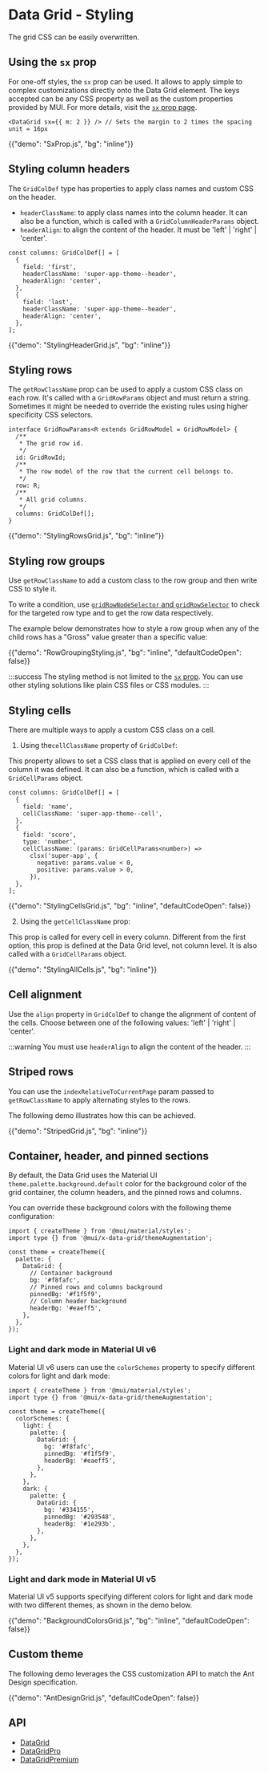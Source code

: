 # Data Grid - Styling

<p class="description">The grid CSS can be easily overwritten.</p>

## Using the `sx` prop

For one-off styles, the `sx` prop can be used.
It allows to apply simple to complex customizations directly onto the Data Grid element.
The keys accepted can be any CSS property as well as the custom properties provided by MUI.
For more details, visit the [`sx` prop page](/system/getting-started/the-sx-prop/).

```tsx
<DataGrid sx={{ m: 2 }} /> // Sets the margin to 2 times the spacing unit = 16px
```

{{"demo": "SxProp.js", "bg": "inline"}}

## Styling column headers

The `GridColDef` type has properties to apply class names and custom CSS on the header.

- `headerClassName`: to apply class names into the column header. It can also be a function, which is called with a `GridColumnHeaderParams` object.
- `headerAlign`: to align the content of the header. It must be 'left' | 'right' | 'center'.

```tsx
const columns: GridColDef[] = [
  {
    field: 'first',
    headerClassName: 'super-app-theme--header',
    headerAlign: 'center',
  },
  {
    field: 'last',
    headerClassName: 'super-app-theme--header',
    headerAlign: 'center',
  },
];
```

{{"demo": "StylingHeaderGrid.js", "bg": "inline"}}

## Styling rows

The `getRowClassName` prop can be used to apply a custom CSS class on each row. It's called with a `GridRowParams` object and must return a string. Sometimes it might be needed to override the existing rules using higher specificity CSS selectors.

```tsx
interface GridRowParams<R extends GridRowModel = GridRowModel> {
  /**
   * The grid row id.
   */
  id: GridRowId;
  /**
   * The row model of the row that the current cell belongs to.
   */
  row: R;
  /**
   * All grid columns.
   */
  columns: GridColDef[];
}
```

{{"demo": "StylingRowsGrid.js", "bg": "inline"}}

## Styling row groups

Use `getRowClassName` to add a custom class to the row group and then write CSS to style it.

To write a condition, use [`gridRowNodeSelector` and `gridRowSelector`](/x/react-data-grid/row-definition/#selectors) to check for the targeted row type and to get the row data respectively.

The example below demonstrates how to style a row group when any of the child rows has a "Gross" value greater than a specific value:

{{"demo": "RowGroupingStyling.js", "bg": "inline", "defaultCodeOpen": false}}

:::success
The styling method is not limited to the [`sx` prop](/x/react-data-grid/style/#using-the-sx-prop). You can use other styling solutions like plain CSS files or CSS modules.
:::

## Styling cells

There are multiple ways to apply a custom CSS class on a cell.

1. Using the`cellClassName` property of `GridColDef`:

This property allows to set a CSS class that is applied on every cell of the column it was defined.
It can also be a function, which is called with a `GridCellParams` object.

```tsx
const columns: GridColDef[] = [
  {
    field: 'name',
    cellClassName: 'super-app-theme--cell',
  },
  {
    field: 'score',
    type: 'number',
    cellClassName: (params: GridCellParams<number>) =>
      clsx('super-app', {
        negative: params.value < 0,
        positive: params.value > 0,
      }),
  },
];
```

{{"demo": "StylingCellsGrid.js", "bg": "inline", "defaultCodeOpen": false}}

2. Using the `getCellClassName` prop:

This prop is called for every cell in every column.
Different from the first option, this prop is defined at the Data Grid level, not column level.
It is also called with a `GridCellParams` object.

{{"demo": "StylingAllCells.js", "bg": "inline"}}

## Cell alignment

Use the `align` property in `GridColDef` to change the alignment of content of the cells.
Choose between one of the following values: 'left' | 'right' | 'center'.

:::warning
You must use `headerAlign` to align the content of the header.
:::

## Striped rows

You can use the `indexRelativeToCurrentPage` param passed to `getRowClassName` to apply alternating styles to the rows.

The following demo illustrates how this can be achieved.

{{"demo": "StripedGrid.js", "bg": "inline"}}

## Container, header, and pinned sections

By default, the Data Grid uses the Material UI `theme.palette.background.default` color for the background color of the grid container, the column headers, and the pinned rows and columns.

You can override these background colors with the following theme configuration:

```tsx
import { createTheme } from '@mui/material/styles';
import type {} from '@mui/x-data-grid/themeAugmentation';

const theme = createTheme({
  palette: {
    DataGrid: {
      // Container background
      bg: '#f8fafc',
      // Pinned rows and columns background
      pinnedBg: '#f1f5f9',
      // Column header background
      headerBg: '#eaeff5',
    },
  },
});
```

### Light and dark mode in Material UI v6

Material UI v6 users can use the `colorSchemes` property to specify different colors for light and dark mode:

```tsx
import { createTheme } from '@mui/material/styles';
import type {} from '@mui/x-data-grid/themeAugmentation';

const theme = createTheme({
  colorSchemes: {
    light: {
      palette: {
        DataGrid: {
          bg: '#f8fafc',
          pinnedBg: '#f1f5f9',
          headerBg: '#eaeff5',
        },
      },
    },
    dark: {
      palette: {
        DataGrid: {
          bg: '#334155',
          pinnedBg: '#293548',
          headerBg: '#1e293b',
        },
      },
    },
  },
});
```

### Light and dark mode in Material UI v5

Material UI v5 supports specifying different colors for light and dark mode with two different themes, as shown in the demo below.

{{"demo": "BackgroundColorsGrid.js", "bg": "inline", "defaultCodeOpen": false}}

## Custom theme

The following demo leverages the CSS customization API to match the Ant Design specification.

{{"demo": "AntDesignGrid.js", "defaultCodeOpen": false}}

## API

- [DataGrid](/x/api/data-grid/data-grid/)
- [DataGridPro](/x/api/data-grid/data-grid-pro/)
- [DataGridPremium](/x/api/data-grid/data-grid-premium/)

